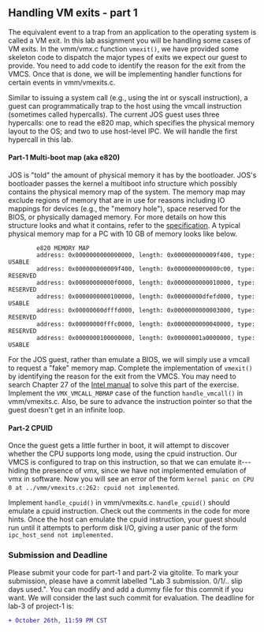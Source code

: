 ## Handling VM exits - part 1

The equivalent event to a trap from an application to the operating system is called a VM exit. In this lab assignment you will be handling some cases of VM exits. In the vmm/vmx.c function `vmexit()`, we have provided some skeleton code to dispatch the major types of exits we expect our guest to provide. You need to add code to identify the reason for the exit from the VMCS. Once that is done, we will be implementing handler functions for certain events in vmm/vmexits.c.

Similar to issuing a system call (e.g., using the int or syscall instruction), a guest can programmatically trap to the host using the vmcall instruction (sometimes called hypercalls). The current JOS guest uses three hypercalls: one to read the e820 map, which specifies the physical memory layout to the OS; and two to use host-level IPC. We will handle the first hypercall in this lab.

#### Part-1 Multi-boot map (aka e820)

JOS is "told" the amount of physical memory it has by the bootloader. JOS's bootloader passes the kernel a multiboot info structure which possibly contains the physical memory map of the system. The memory map may exclude regions of memory that are in use for reasons including IO mappings for devices (e.g., the "memory hole"), space reserved for the BIOS, or physically damaged memory. For more details on how this structure looks and what it contains, refer to the [specification](https://www.gnu.org/software/grub/manual/multiboot/multiboot.html). A typical physical memory map for a PC with 10 GB of memory looks like below.
```
        e820 MEMORY MAP
        address: 0x0000000000000000, length: 0x000000000009f400, type: USABLE
        address: 0x000000000009f400, length: 0x0000000000000c00, type: RESERVED
        address: 0x00000000000f0000, length: 0x0000000000010000, type: RESERVED
        address: 0x0000000000100000, length: 0x00000000dfefd000, type: USABLE
        address: 0x00000000dfffd000, length: 0x0000000000003000, type: RESERVED
        address: 0x00000000fffc0000, length: 0x0000000000040000, type: RESERVED
        address: 0x0000000100000000, length: 0x00000001a0000000, type: USABLE
```

For the JOS guest, rather than emulate a BIOS, we will simply use a vmcall to request a "fake" memory map. Complete the implementation of `vmexit()` by identifying the reason for the exit from the VMCS. You may need to search Chapter 27 of the [Intel manual](http://www.cs.utexas.edu/~vijay/cs378-f17/projects/64-ia-32-architectures-software-developer-vol-3c-part-3-manual.pdf) to solve this part of the exercise.
Implement the `VMX_VMCALL_MBMAP` case of the function `handle_vmcall()` in vmm/vmexits.c. Also, be sure to advance the instruction pointer so that the guest doesn't get in an infinite loop.

#### Part-2 CPUID

Once the guest gets a little further in boot, it will attempt to discover whether the CPU supports long mode, using the cpuid instruction. Our VMCS is configured to trap on this instruction, so that we can emulate it---hiding the presence of vmx, since we have not implemented emulation of vmx in software. Now you will see an error of the form `kernel panic on CPU 0 at ../vmm/vmexits.c:262: cpuid not implemented`.

Implement `handle_cpuid()` in vmm/vmexits.c. `handle_cpuid()` should emulate a cpuid instruction. Check out the comments in the code for more hints. Once the host can emulate the cpuid instruction, your guest should run until it attempts to perform disk I/O, giving a user panic of the form `ipc_host_send not implemented.`


### Submission and Deadline

Please submit your code for part-1 and part-2 via gitolite. To mark your submission, please have a commit labelled "Lab 3 submission. 0/1/.. slip days used.". You can modify and add a dummy file for this commit if you want. We will consider the last such commit for evaluation. The deadline for lab-3 of project-1 is:

```diff
+ October 26th, 11:59 PM CST
```
